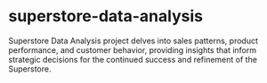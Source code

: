 # superstore-data-analysis
Superstore Data Analysis project delves into sales patterns, product performance, and customer behavior, providing insights that inform strategic decisions for the continued success and refinement of the Superstore.
